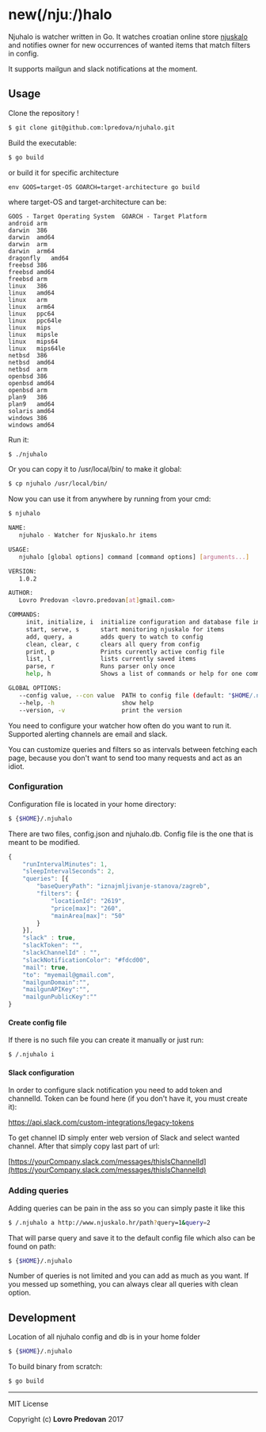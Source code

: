 new(/njuː/)halo
===========

Njuhalo is watcher written in Go. 
It watches croatian online store [njuskalo](https://www.njuskalo.hr) and
notifies owner for new occurrences of wanted items that match filters in config.

It supports mailgun and slack notifications at the moment.

## Usage
Clone the repository !

```bash
$ git clone git@github.com:lpredova/njuhalo.git
```

Build the executable:
 
```bash
$ go build
```

or build it for specific architecture
```
env GOOS=target-OS GOARCH=target-architecture go build

```
where target-OS and target-architecture can be: 

```
GOOS - Target Operating System	GOARCH - Target Platform
android	arm
darwin	386
darwin	amd64
darwin	arm
darwin	arm64
dragonfly	amd64
freebsd	386
freebsd	amd64
freebsd	arm
linux	386
linux	amd64
linux	arm
linux	arm64
linux	ppc64
linux	ppc64le
linux	mips
linux	mipsle
linux	mips64
linux	mips64le
netbsd	386
netbsd	amd64
netbsd	arm
openbsd	386
openbsd	amd64
openbsd	arm
plan9	386
plan9	amd64
solaris	amd64
windows	386
windows	amd64
````

Run it:
```bash
$ ./njuhalo
```

Or you can copy it to /usr/local/bin/ to make it global:

```bash
$ cp njuhalo /usr/local/bin/
```

Now you can use it from anywhere by running from your cmd:

```bash
$ njuhalo
```

```bash
NAME:
   njuhalo - Watcher for Njuskalo.hr items

USAGE:
   njuhalo [global options] command [command options] [arguments...]

VERSION:
   1.0.2

AUTHOR:
   Lovro Predovan <lovro.predovan[at]gmail.com>

COMMANDS:
     init, initialize, i  initialize configuration and database file in home dir
     start, serve, s      start monitoring njuskalo for items
     add, query, a        adds query to watch to config
     clean, clear, c      clears all query from config
     print, p             Prints currently active config file
     list, l              lists currently saved items
     parse, r             Runs parser only once
     help, h              Shows a list of commands or help for one command

GLOBAL OPTIONS:
   --config value, --con value  PATH to config file (default: "$HOME/.njuhalo/config.json")
   --help, -h                   show help
   --version, -v                print the version

```


You need to configure your watcher how often do you want to run it.
Supported alerting channels are email and slack.

You can customize queries and filters so as intervals between fetching each page, because you don't want to send too many requests and act as an idiot.


### Configuration

Configuration file is located in your home directory:

```bash
$ {$HOME}/.njuhalo
```

There are two files, config.json and njuhalo.db. Config file is the one that is meant to be modified.

```javascript
{
	"runIntervalMinutes": 1,
	"sleepIntervalSeconds": 2,
	"queries": [{
		"baseQueryPath": "iznajmljivanje-stanova/zagreb",
		"filters": {
			"locationId": "2619",
			"price[max]": "260",
			"mainArea[max]": "50"
		}
	}],
	"slack" : true,
	"slackToken": "",
	"slackChannelId" : "",
	"slackNotificationColor": "#fdcd00",
	"mail": true,
	"to": "myemail@gmail.com",
	"mailgunDomain":"",
	"mailgunAPIKey":"",
	"mailgunPublicKey":""
}

```

#### Create config file

If there is no such file you can create it manually or just run:

```bash
$ /.njuhalo i
```

#### Slack configuration
In order to configure slack notification you need to add token and channelId.
Token can be found here (if you don't have it, you must create it):

[https://api.slack.com/custom-integrations/legacy-tokens
](https://api.slack.com/custom-integrations/legacy-tokens)

To get channel ID simply enter web version of Slack and select wanted channel. After that simply copy last part of url:

[https://yourCompany.slack.com/messages/thisIsChannelId](https://yourCompany.slack.com/messages/thisIsChannelId) 


### Adding queries
Adding queries can be pain in the ass so you can simply paste it like this 

```bash
$ /.njuhalo a http://www.njuskalo.hr/path?query=1&query=2
```

That will parse query and save it to the default config file which also can be found on path:

```bash
$ {$HOME}/.njuhalo
```

Number of queries is not limited and you can add as much as you want.
If you messed up something, you can always clear all queries with clean option.

## Development

Location of all njuhalo config and db is in your home folder

```bash
$ {$HOME}/.njuhalo
```

To build binary from scratch:

```bash
$ go build
```

---
MIT License

Copyright (c) **Lovro Predovan**
2017